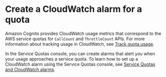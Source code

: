 # Create a CloudWatch alarm for a quota<a name="create-a-cloud-watch-alarm"></a>

 Amazon Cognito provides CloudWatch usage metrics that correspond to the AWS service quotas for `CallCount` and `ThrottleCount` APIs\. For more information about tracking usage in CloudWatch, see [Track quota usage](limits.md#track-quota-usage)\.

In the Service Quotas console, you can create alarms that alert you when your usage approaches a service quota\. To learn how to set up a CloudWatch alarm using the Service Quotas console, see [Service Quotas and CloudWatch alarms](https://docs.aws.amazon.com/servicequotas/latest/userguide/configure-cloudwatch.html)\.